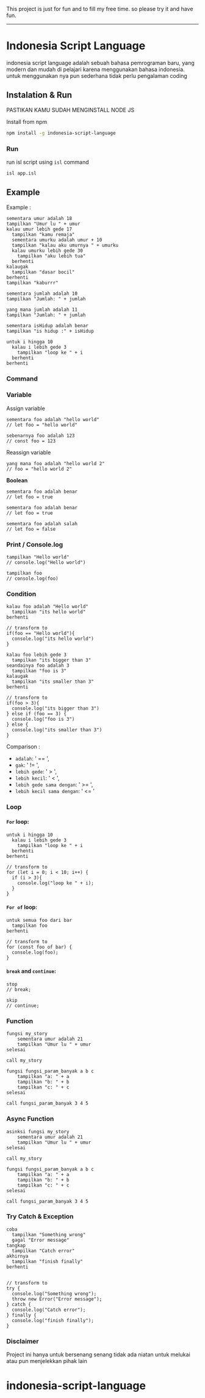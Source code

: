 
This project is just for fun and to fill my free time. so please try it and have fun.

---

# Indonesia Script Language

indonesia script language adalah sebuah bahasa pemrograman baru, yang modern dan mudah di pelajari karena menggunakan bahasa indonesia. untuk menggunakan nya pun sederhana tidak perlu pengalaman coding 

## Instalation & Run
PASTIKAN KAMU SUDAH MENGINSTALL NODE JS

Install from npm
```bash
npm install -g indonesia-script-language
```

### Run

run isl script using `isl` command

```bash
isl app.isl
```



## Example 

Example : 

```
sementara umur adalah 18
tampilkan "Umur lu " + umur
kalau umur lebih gede 17
  tampilkan "kamu remaja"
  sementara umurku adalah umur + 10
  tampilkan "kalau aku umurnya " + umurku
  kalau umurku lebih gede 30
    tampilkan "aku lebih tua"
  berhenti
kalaugak
  tampilkan "dasar bocil"
berhenti
tampilkan "kaburrr"
```

```
sementara jumlah adalah 10
tampilkan "Jumlah: " + jumlah

yang mana jumlah adalah 11
tampilkan "Jumlah: " + jumlah

sementara isHidup adalah benar
tampilkan "is hidup :" + isHidup

untuk i hingga 10
  kalau i lebih gede 3
    tampilkan "loop ke " + i
  berhenti
berhenti
```

### Command

### Variable

Assign variable
```
sementara foo adalah "hello world"
// let foo = "hello world"

sebenarnya foo adalah 123
// const foo = 123
```

Reassign variable
```
yang mana foo adalah "hello world 2"
// foo = "hello world 2"
```

**Boolean**

```
sementara foo adalah benar
// let foo = true

sementara foo adalah benar
// let foo = true

sementara foo adalah salah
// let foo = false
```

### Print / Console.log
```
tampilkan "Hello world"
// console.log("Hello world")

tampilkan foo
// console.log(foo)
```


### Condition

```
kalau foo adalah "Hello world"
  tampilkan "its hello world"
berhenti

// transform to
if(foo == "Hello world"){
  console.log("its hello world")
}
```

```
kalau foo lebih gede 3
  tampilkan "its bigger than 3"
seandainya foo adalah 3
  tampilkan "foo is 3"
kalaugak
  tampilkan "its smaller than 3"
berhenti

// transform to
if(foo > 3){
  console.log("its bigger than 3")
} else if (foo == 3) {
  console.log("foo is 3")
} else {
  console.log("its smaller than 3")
}
```

Comparison : 
- `adalah`: ' == ',
- `gak`: ' != ',
- `lebih gede`: ' > ',
- `lebih kecil`: ' < ',
- `lebih gede sama dengan`: ' >= ',
- `lebih kecil sama dengan`: ' <= '

### Loop

#### **`For` loop**:
```
untuk i hingga 10
  kalau i lebih gede 3
    tampilkan "loop ke " + i
  berhenti
berhenti

// transform to
for (let i = 0; i < 10; i++) {
  if (i > 3){
    console.log("loop ke " + i);
  }
}
```

#### **`For of` loop**:
```
untuk semua foo dari bar
  tampilkan foo
berhenti

// transform to
for (const foo of bar) {
  console.log(foo);
}
```

#### **`break`** and **`continue`**:
```
stop
// break;

skip
// continue;
```

### Function
```
fungsi my_story
    sementara umur adalah 21
    tampilkan "Umur lu " + umur
selesai

call my_story

fungsi fungsi_param_banyak a b c
    tampilkan "a: " + a
    tampilkan "b: " + b
    tampilkan "c: " + c
selesai

call fungsi_param_banyak 3 4 5
```

### Async Function
```
asinksi fungsi my_story
    sementara umur adalah 21
    tampilkan "Umur lu " + umur
selesai

call my_story

fungsi fungsi_param_banyak a b c
    tampilkan "a: " + a
    tampilkan "b: " + b
    tampilkan "c: " + c
selesai

call fungsi_param_banyak 3 4 5
```

### Try Catch & Exception
```
coba
  tampilkan "Something wrong"
  gagal "Error message"
tangkap
  tampilkan "Catch error"
akhirnya
  tampilkan "finish finally"
berhenti


// transform to
try {
  console.log("Something wrong");
  throw new Error("Error message");
} catch {
  console.log("Catch error");
} finally {
  console.log("finish finally");
} 
```


### Disclaimer

Project ini hanya untuk bersenang senang tidak ada niatan untuk melukai atau pun menjelekkan pihak lain


# indonesia-script-language

